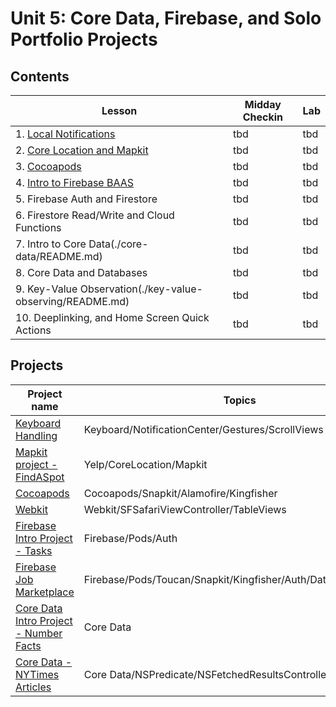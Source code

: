 # Unit 5: Core Data, Firebase, and Solo Portfolio Projects

## Contents

| Lesson | Midday Checkin | Lab |
| --- | --- | --- |
| 1. [Local Notifications](./local-notifications/README.md) | tbd | tbd |
| 2. [Core Location and Mapkit](./core-location-and-mapkit/README.md) | tbd | tbd |
| 3. [Cocoapods](./cocoapods/README.md) | tbd | tbd |
| 4. [Intro to Firebase BAAS](./intro-to-firebase-baas/README.md) | tbd | tbd |
| 5. Firebase Auth and Firestore | tbd | tbd |
| 6. Firestore Read/Write and Cloud Functions | tbd | tbd |
| 7. Intro to Core Data(./core-data/README.md) | tbd | tbd |
| 8. Core Data and Databases | tbd | tbd |
| 9. Key-Value Observation(./key-value-observing/README.md) | tbd | tbd |
| 10. Deeplinking, and Home Screen Quick Actions | tbd | tbd |


## Projects

|Project name| Topics|
|---|---|
|[Keyboard Handling](https://github.com/C4Q/AC-iOS-NotificationCenter-Gestures)|Keyboard/NotificationCenter/Gestures/ScrollViews|
| [Mapkit project - FindASpot](https://github.com/C4Q/AC-iOS-FindASpot) | Yelp/CoreLocation/Mapkit |
| [Cocoapods](https://github.com/C4Q/AC-iOS-UsingPods) | Cocoapods/Snapkit/Alamofire/Kingfisher|
| [Webkit](https://github.com/C4Q/AC-iOS-FellowsWeb) | Webkit/SFSafariViewController/TableViews |
| [Firebase Intro Project - Tasks](https://github.com/C4Q/AC-iOS-FirebaseIntroProject) | Firebase/Pods/Auth |
| [Firebase Job Marketplace](https://github.com/C4Q/AC-iOS-JobMarketPlace) | Firebase/Pods/Toucan/Snapkit/Kingfisher/Auth/Database/Storage |
|[Core Data Intro Project - Number Facts](https://github.com/C4Q/AC-iOS-CoreDataIntroDemo)| Core Data |
| [Core Data - NYTimes Articles](https://github.com/C4Q/AC-iOS-CoreDataArticles) | Core Data/NSPredicate/NSFetchedResultsController |

